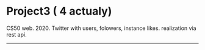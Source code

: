 # Project3 ( 4 actualy)

CS50 web. 2020. Twitter with users, folowers, instance likes. realization via rest api.

---
